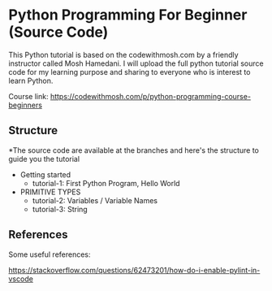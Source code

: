# Python Programming For Beginner (Source Code)

This Python tutorial is based on the codewithmosh.com by a friendly instructor called Mosh Hamedani. I will upload the full python tutorial source code for my learning purpose 
and sharing to everyone who is interest to learn Python.

Course link: https://codewithmosh.com/p/python-programming-course-beginners

## Structure

*The source code are available at the branches and here's the structure to guide you the tutorial
- Getting started
  - tutorial-1: First Python Program, Hello World
- PRIMITIVE TYPES
  - tutorial-2: Variables / Variable Names
  - tutorial-3: String

## References

Some useful references:

https://stackoverflow.com/questions/62473201/how-do-i-enable-pylint-in-vscode
